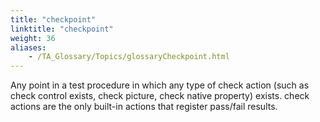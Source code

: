 ```yaml
--- 
title: "checkpoint"
linktitle: "checkpoint"
weight: 36
aliases: 
    - /TA_Glossary/Topics/glossaryCheckpoint.html
---
```


Any point in a test procedure in which any type of check action \(such as check control exists, check picture, check native property\) exists. check actions are the only built-in actions that register pass/fail results.

